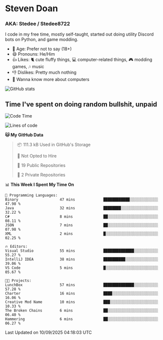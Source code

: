 # Steven Doan
### AKA: Stedee / Stedee8722
I code in my free time, mostly self-taught, started out doing utility Discord bots on Python, and game modding.

- 🤔 Age: Prefer not to say (18+)
- 😄 Pronouns: He/Him
- 👍 Likes: 🐈 cute fluffy things, 💻 computer-related things, 🎮 modding games, 🎶 music
- 👎 Dislikes: Pretty much nothing
- 🥹 Wanna know more about computers

![GitHub stats](https://github-readme-stats-iota-mocha-40.vercel.app/api?username=Stedee8722&show=prs_merged,prs_merged_percentage&show_icons=true&theme=transparent)

## Time I've spent on doing random bullshit, unpaid
<!--START_SECTION:Time I've spent on doing random bullshit, unpaid-->
![Code Time](http://img.shields.io/badge/Code%20Time-324%20hrs%2043%20mins-blue)

![Lines of code](https://img.shields.io/badge/From%20Hello%20World%20I%27ve%20Written-87.2%20thousand%20lines%20of%20code-blue)

**🐱 My GitHub Data** 

> 📦 111.3 kB Used in GitHub's Storage 
 > 
> 🚫 Not Opted to Hire
 > 
> 📜 19 Public Repositories 
 > 
> 🔑 2 Private Repositories 
 > 
📊 **This Week I Spent My Time On** 

```text
💬 Programming Languages: 
Binary                   47 mins             ████████████░░░░░░░░░░░░░   47.98 % 
Java                     32 mins             ████████░░░░░░░░░░░░░░░░░   32.22 % 
C#                       8 mins              ██░░░░░░░░░░░░░░░░░░░░░░░   08.11 % 
JSON                     7 mins              ██░░░░░░░░░░░░░░░░░░░░░░░   07.98 % 
XML                      2 mins              █░░░░░░░░░░░░░░░░░░░░░░░░   02.25 % 

🔥 Editors: 
Visual Studio            55 mins             ██████████████░░░░░░░░░░░   55.27 % 
IntelliJ IDEA            38 mins             ██████████░░░░░░░░░░░░░░░   39.06 % 
VS Code                  5 mins              █░░░░░░░░░░░░░░░░░░░░░░░░   05.67 % 

🐱‍💻 Projects: 
LunchBox                 57 mins             ██████████████░░░░░░░░░░░   57.28 % 
Charter                  16 mins             ████░░░░░░░░░░░░░░░░░░░░░   16.06 % 
Creative Mod Name        10 mins             ███░░░░░░░░░░░░░░░░░░░░░░   10.33 % 
The Broken Chains        6 mins              ██░░░░░░░░░░░░░░░░░░░░░░░   06.40 % 
Hammering                6 mins              ██░░░░░░░░░░░░░░░░░░░░░░░   06.27 % 
```


 Last Updated on 10/09/2025 04:18:03 UTC
<!--END_SECTION:Time I've spent on doing random bullshit, unpaid-->
